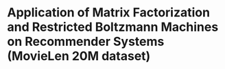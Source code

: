 # Application of Matrix Factorization and Restricted Boltzmann Machines on Recommender Systems (MovieLen 20M dataset) 
